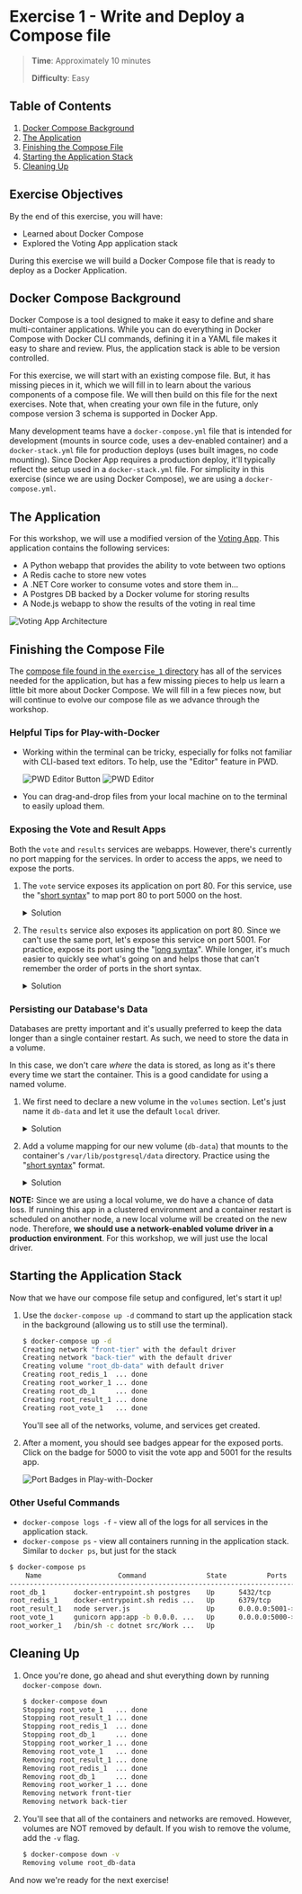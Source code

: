 # Exercise 1 - Write and Deploy a Compose file

> **Time**: Approximately 10 minutes
>
> **Difficulty**: Easy

## Table of Contents

1. [Docker Compose Background](#docker-compose-background)
2. [The Application](#the-application)
3. [Finishing the Compose File](#finishing-the-compose-file)
4. [Starting the Application Stack](#starting-the-application-stack)
5. [Cleaning Up](#cleaning-up)

## Exercise Objectives

By the end of this exercise, you will have:

- Learned about Docker Compose
- Explored the Voting App application stack

During this exercise we will build a Docker Compose file that is ready to deploy as a Docker Application.

## Docker Compose Background

Docker Compose is a tool designed to make it easy to define and share multi-container applications. While you can do everything in Docker Compose with Docker CLI commands, defining it in a YAML file makes it easy to share and review. Plus, the application stack is able to be version controlled.

For this exercise, we will start with an existing compose file. But, it has missing pieces in it, which we will fill in to learn about the various components of a compose file. We will then build on this file for the next exercises. Note that, when creating your own file in the future, only compose version 3 schema is supported in Docker App.

Many development teams have a `docker-compose.yml` file that is intended for development (mounts in source code, uses a dev-enabled container) and a `docker-stack.yml` file for production deploys (uses built images, no code mounting). Since Docker App requires a production deploy, it'll typically reflect the setup used in a `docker-stack.yml` file. For simplicity in this exercise (since we are using Docker Compose), we are using a `docker-compose.yml`.


## The Application

For this workshop, we will use a modified version of the [Voting App](https://github.com/dockersamples/example-voting-app). This application contains the following services:

- A Python webapp that provides the ability to vote between two options
- A Redis cache to store new votes
- A .NET Core worker to consume votes and store them in…
- A Postgres DB backed by a Docker volume for storing results
- A Node.js webapp to show the results of the voting in real time

![Voting App Architecture](architecture.png)


## Finishing the Compose File

The [compose file found in the `exercise_1` directory](./docker-compose.yml) has all of the services needed for the application, but has a few missing pieces to help us learn a little bit more about Docker Compose. We will fill in a few pieces now, but will continue to evolve our compose file as we advance through the workshop.


### Helpful Tips for Play-with-Docker

- Working within the terminal can be tricky, especially for folks not familiar with CLI-based text editors. To help, use the "Editor" feature in PWD.

    ![PWD Editor Button](editor-button.png)
    ![PWD Editor](editor.png)
    
- You can drag-and-drop files from your local machine on to the terminal to easily upload them.


### Exposing the Vote and Result Apps

Both the `vote` and `results` services are webapps. However, there's currently no port mapping for the services. In order to access the apps, we need to expose the ports.

1. The `vote` service exposes its application on port 80. For this service, use the "[short syntax](https://docs.docker.com/compose/compose-file/#short-syntax-1)" to map port 80 to port 5000 on the host. 

    <details>
      <summary>Solution</summary>

    ```yml
    services:
      vote:
        ports:
          - 5000:80
    ```
    </details>


2. The `results` service also exposes its application on port 80. Since we can't use the same port, let's expose this service on port 5001. For practice, expose its port using the "[long syntax](https://docs.docker.com/compose/compose-file/#long-syntax-1)". While longer, it's much easier to quickly see what's going on and helps those that can't remember the order of ports in the short syntax.

    <details>
      <summary>Solution</summary>

    ```yml
    services:
      results:
        ports:
          - target: 80
            published: 5001
            protocol: tcp
            mode: host
    ```
    </details>




### Persisting our Database's Data

Databases are pretty important and it's usually preferred to keep the data longer than a single container restart. As such, we need to store the data in a volume. 

In this case, we don't care _where_ the data is stored, as long as it's there every time we start the container. This is a good candidate for using a named volume. 

1. We first need to declare a new volume in the `volumes` section. Let's just name it `db-data` and let it use the default `local` driver.

    <details>
      <summary>Solution</summary>

    ```yaml
    volumes:
      db-data:
    ```
    </details>

2. Add a volume mapping for our new volume (`db-data`) that mounts to the container's `/var/lib/postgresql/data` directory. Practice using the "[short syntax](https://docs.docker.com/compose/compose-file/#short-syntax-3)" format.

    <details>
      <summary>Solution</summary>

    ```yaml
    services:
      db:
        volumes:
          - db-data:/var/lib/postgresql/data
    ```
    </details>


**NOTE:** Since we are using a local volume, we do have a chance of data loss. If running this app in a clustered environment and a container restart is scheduled on another node, a new local volume will be created on the new node. Therefore, **we should use a network-enabled volume driver in a production environment**. For this workshop, we will just use the local driver.


## Starting the Application Stack

Now that we have our compose file setup and configured, let's start it up! 

1. Use the `docker-compose up -d` command to start up the application stack in the background (allowing us to still use the terminal).

    ```bash
    $ docker-compose up -d
    Creating network "front-tier" with the default driver
    Creating network "back-tier" with the default driver
    Creating volume "root_db-data" with default driver
    Creating root_redis_1  ... done
    Creating root_worker_1 ... done
    Creating root_db_1     ... done
    Creating root_result_1 ... done
    Creating root_vote_1   ... done
    ```

    You'll see all of the networks, volume, and services get created. 
    
2. After a moment, you should see badges appear for the exposed ports. Click on the badge for 5000 to visit the vote app and 5001 for the results app.

    ![Port Badges in Play-with-Docker](port-badges.png)

### Other Useful Commands

- `docker-compose logs -f` - view all of the logs for all services in the application stack.
- `docker-compose ps` - view all containers running in the application stack. Similar to `docker ps`, but just for the stack

```bash
$ docker-compose ps
    Name                   Command               State          Ports
-----------------------------------------------------------------------------
root_db_1       docker-entrypoint.sh postgres    Up      5432/tcp
root_redis_1    docker-entrypoint.sh redis ...   Up      6379/tcp
root_result_1   node server.js                   Up      0.0.0.0:5001->80/tcp
root_vote_1     gunicorn app:app -b 0.0.0. ...   Up      0.0.0.0:5000->80/tcp
root_worker_1   /bin/sh -c dotnet src/Work ...   Up
```

## Cleaning Up

1. Once you're done, go ahead and shut everything down by running `docker-compose down`.

    ```bash
    $ docker-compose down
    Stopping root_vote_1   ... done
    Stopping root_result_1 ... done
    Stopping root_redis_1  ... done
    Stopping root_db_1     ... done
    Stopping root_worker_1 ... done
    Removing root_vote_1   ... done
    Removing root_result_1 ... done
    Removing root_redis_1  ... done
    Removing root_db_1     ... done
    Removing root_worker_1 ... done
    Removing network front-tier
    Removing network back-tier
    ```

2. You'll see that all of the containers and networks are removed. However, volumes are NOT removed by default. If you wish to remove the volume, add the `-v` flag.

    ```bash
    $ docker-compose down -v
    Removing volume root_db-data
    ```

And now we're ready for the next exercise!
